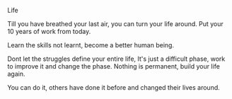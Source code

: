 Life

Till you have breathed your last air, you can turn your life around.
Put your 10 years of work from today. 

Learn the skills not learnt, become a better human being.

Dont let the struggles define your entire life,
It's just a difficult phase, work to improve it and change the phase.
Nothing is permanent, build your life again.

You can do it,  others have done it before and changed their lives around. 